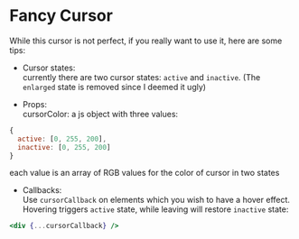 Fancy Cursor
==============================================

While this cursor is not perfect, if you really want to use it, here are some tips:

* Cursor states:   
currently there are two cursor states: `active` and `inactive`. (The `enlarged` state is removed since I deemed it ugly)

* Props:   
cursorColor: a js object with three values:
```javascript
{
  active: [0, 255, 200],
  inactive: [0, 255, 200]
}
```
each value is an array of RGB values for the color of cursor in two states

* Callbacks:   
Use `cursorCallback` on elements which you wish to have a hover effect. Hovering triggers `active` state, while leaving will restore `inactive` state:
```jsx
<div {...cursorCallback} />
```
